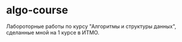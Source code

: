 # algo-course
 
Лабороторные работы по курсу "Алгоритмы и структуры данных", сделанные мной на 1 курсе в ИТМО.
